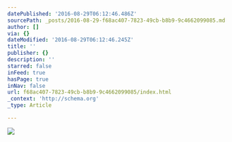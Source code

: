 ```yaml
---
datePublished: '2016-08-29T06:12:46.486Z'
sourcePath: _posts/2016-08-29-f68ac407-7823-49cb-b8b9-9c4662099085.md
author: []
via: {}
dateModified: '2016-08-29T06:12:46.245Z'
title: ''
publisher: {}
description: ''
starred: false
inFeed: true
hasPage: true
inNav: false
url: f68ac407-7823-49cb-b8b9-9c4662099085/index.html
_context: 'http://schema.org'
_type: Article

---
```

![](https://the-grid-user-content.s3-us-west-2.amazonaws.com/b5c23d07-f259-4148-91b4-82ce35509680.jpg)